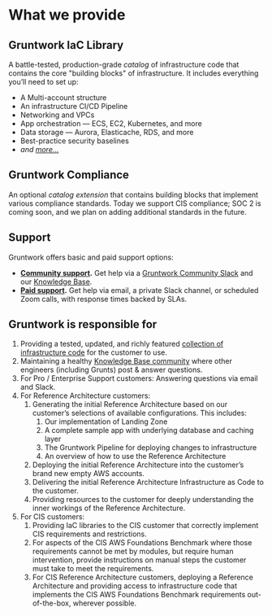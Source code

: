 # What we provide

## Gruntwork IaC Library

A battle-tested, production-grade _catalog_ of infrastructure code that contains the core "building blocks" of infrastructure. It includes everything you’ll need to set up:

- A Multi-account structure
- An infrastructure CI/CD Pipeline
- Networking and VPCs
- App orchestration — ECS, EC2, Kubernetes, and more
- Data storage — Aurora, Elasticache, RDS, and more
- Best-practice security baselines
- _and [more…](/iac/whats-this)_

## Gruntwork Compliance

An optional _catalog extension_ that contains building blocks that implement various compliance standards. Today we support CIS compliance; SOC 2 is coming soon, and we plan on adding additional standards in the future.

## Support

Gruntwork offers basic and paid support options:

- **[Community support](/support#get-support).** Get help via a [Gruntwork Community Slack](https://gruntwork-community.slack.com/archives/CHH9Y3Z62) and our [Knowledge Base](https://github.com/gruntwork-io/knowledge-base/discussions).
- **[Paid support](/support#paid-support-tiers).** Get help via email, a private Slack channel, or scheduled Zoom calls, with response times backed by SLAs.

## Gruntwork is responsible for

1. Providing a tested, updated, and richly featured [collection of infrastructure code](/iac/whats-this) for the customer to use.
1. Maintaining a healthy [Knowledge Base community](https://github.com/gruntwork-io/knowledge-base/discussions) where other engineers (including Grunts) post & answer questions.
1. For Pro / Enterprise Support customers: Answering questions via email and Slack.
1. For Reference Architecture customers:
   1. Generating the initial Reference Architecture based on our customer’s selections of available configurations. This includes:
      1. Our implementation of Landing Zone
      1. A complete sample app with underlying database and caching layer
      1. The Gruntwork Pipeline for deploying changes to infrastructure
      1. An overview of how to use the Reference Architecture
   1. Deploying the initial Reference Architecture into the customer’s brand new empty AWS accounts.
   1. Delivering the initial Reference Architecture Infrastructure as Code to the customer.
   1. Providing resources to the customer for deeply understanding the inner workings of the Reference Architecture.
1. For CIS customers:
   1. Providing IaC libraries to the CIS customer that correctly implement CIS requirements and restrictions.
   1. For aspects of the CIS AWS Foundations Benchmark where those requirements cannot be met by modules, but require human intervention, provide instructions on manual steps the customer must take to meet the requirements.
   1. For CIS Reference Architecture customers, deploying a Reference Architecture and providing access to infrastructure code that implements the CIS AWS Foundations Benchmark requirements out-of-the-box, wherever possible.


<!-- ##DOCS-SOURCER-START
{
  "sourcePlugin": "local-copier",
  "hash": "45592a641758d9236786db1209d4bcc8"
}
##DOCS-SOURCER-END -->
